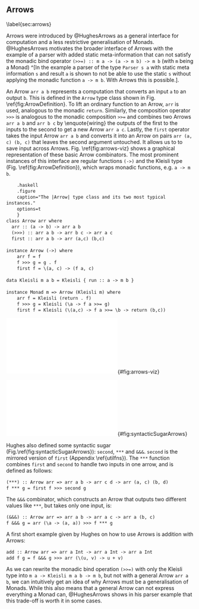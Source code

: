 ## Arrows

\label{sec:arrows}

Arrows were introduced by @HughesArrows as a general interface for computation
and a less restrictive generalisation of Monads.
@HughesArrows motivates the broader interface of Arrows with the example
of a parser with added static meta-information that can not satisfy the
monadic bind operator `(>>=) :: m a -> (a -> m b) -> m b` (with `m` being a Monad)
^[In the example a parser of the type `Parser s a` with static meta
information `s` and result `a` is shown to not be able to use the static
`s` without applying the monadic function `a -> m b`. With Arrows this is possible.].

An Arrow `arr a b` represents a computation that converts an input `a` to an output
`b`. This is defined in the `Arrow` type class shown in Fig. \ref{fig:ArrowDefinition}.
To lift an ordinary function to an Arrow, `arr` is used, analogous to the monadic `return`. Similarly, the composition operator `>>>` is analogous to the monadic composition `>>=` and combines two Arrows `arr a b` and `arr b c` by \enquote{wiring} the outputs of the first to the inputs to the second to get a new Arrow `arr a c`. Lastly, the `first` operator takes the input Arrow `arr a b` and converts it into an Arrow on pairs `arr (a, c) (b, c)` that leaves the second argument untouched. It allows us to to save input across Arrows. Fig. \ref{fig:arrows-viz} shows a graphical representation of these basic Arrow combinators.
The most prominent instances of this interface are regular functions `(->)`
and the Kleisli type (Fig. \ref{fig:ArrowDefinition}), which wraps monadic functions,
e.g. `a -> m b`.

~~~~ {#fig:ArrowDefinition
    .haskell
    .figure
    caption="The |Arrow| type class and its two most typical instances."
    options=t
    }
class Arrow arr where
  arr :: (a -> b) -> arr a b
  (>>>) :: arr a b -> arr b c -> arr a c
  first :: arr a b -> arr (a,c) (b,c)

instance Arrow (->) where
	arr f = f
	f >>> g = g . f
	first f = \(a, c) -> (f a, c) 

data Kleisli m a b = Kleisli { run :: a -> m b }

instance Monad m => Arrow (Kleisli m) where
	arr f = Kleisli (return . f)
	f >>> g = Kleisli (\a -> f a >>= g)
	first f = Kleisli (\(a,c) -> f a >>= \b -> return (b,c))
~~~~

![Schematic depiction of  an Arrow (left) and its basic
  combinators `arr`, `>>>` and `first` (right).](src/img/arrows-viz.pdf){#fig:arrows-viz}
  
![Visual depiction of syntactic sugar for Arrows.](src/img/syntacticSugarArrows.pdf){#fig:syntacticSugarArrows}

Hughes also defined some syntactic sugar (Fig.\ref{fig:syntacticSugarArrows}): `second`, `***` and `&&&`. 
`second` is the mirrored version of `first` (Appendix \ref{utilfns}).
The `***` function combines `first` and `second` to handle two inputs in one arrow, and is defined as follows:

~~~~ {.haskell}
(***) :: Arrow arr => arr a b -> arr c d -> arr (a, c) (b, d)
f *** g = first f >>> second g
~~~~

The `&&&` combinator, which constructs an Arrow that outputs two different values like `***`, but takes only one input, is:

~~~~ {.haskell}
(&&&) :: Arrow arr => arr a b -> arr a c -> arr a (b, c)
f &&& g = arr (\a -> (a, a)) >>> f *** g
~~~~

A first short example given by Hughes on how to use Arrows is addition with Arrows:

~~~~ {.haskell}
add :: Arrow arr => arr a Int -> arr a Int -> arr a Int
add f g = f &&& g >>> arr (\(u, v) -> u + v)
~~~~

As we can rewrite the monadic bind operation `(>>=)` with only the Kleisli type
into `m a -> Kleisli m a b -> m b`, but not with a general Arrow `arr a b`,
we can intuitively get an idea of why Arrows must be a generalisation of Monads.
While this also means that a general Arrow can not express everything a Monad can,
@HughesArrows shows in his parser example that this trade-off is worth it
in some cases.

